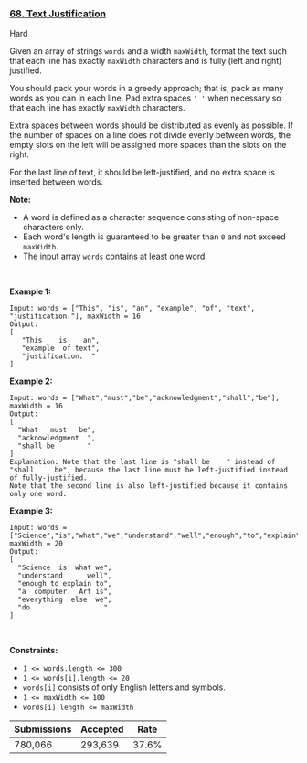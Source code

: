 ### [68. Text Justification](https://leetcode.com/problems/text-justification/?envType=list&envId=e2kpnikg)

Hard

Given an array of strings `` words `` and a width `` maxWidth ``, format the text such that each line has exactly `` maxWidth `` characters and is fully (left and right) justified.

You should pack your words in a greedy approach; that is, pack as many words as you can in each line. Pad extra spaces `` ' ' `` when necessary so that each line has exactly `` maxWidth `` characters.

Extra spaces between words should be distributed as evenly as possible. If the number of spaces on a line does not divide evenly between words, the empty slots on the left will be assigned more spaces than the slots on the right.

For the last line of text, it should be left-justified, and no extra space is inserted between words.

__Note:__

*   A word is defined as a character sequence consisting of non-space characters only.
*   Each word's length is guaranteed to be greater than `` 0 `` and not exceed `` maxWidth ``.
*   The input array `` words `` contains at least one word.

 

<strong class="example">Example 1:</strong>

```
Input: words = ["This", "is", "an", "example", "of", "text", "justification."], maxWidth = 16
Output:
[
   "This    is    an",
   "example  of text",
   "justification.  "
]
```

<strong class="example">Example 2:</strong>

```
Input: words = ["What","must","be","acknowledgment","shall","be"], maxWidth = 16
Output:
[
  "What   must   be",
  "acknowledgment  ",
  "shall be        "
]
Explanation: Note that the last line is "shall be    " instead of "shall     be", because the last line must be left-justified instead of fully-justified.
Note that the second line is also left-justified because it contains only one word.
```

<strong class="example">Example 3:</strong>

```
Input: words = ["Science","is","what","we","understand","well","enough","to","explain","to","a","computer.","Art","is","everything","else","we","do"], maxWidth = 20
Output:
[
  "Science  is  what we",
  "understand      well",
  "enough to explain to",
  "a  computer.  Art is",
  "everything  else  we",
  "do                  "
]
```

 

__Constraints:__

*   `` 1 <= words.length <= 300 ``
*   `` 1 <= words[i].length <= 20 ``
*   `` words[i] `` consists of only English letters and symbols.
*   `` 1 <= maxWidth <= 100 ``
*   `` words[i].length <= maxWidth ``

| Submissions    | Accepted     | Rate   |
| -------------- | ------------ | ------ |
| 780,066 | 293,639 | 37.6% |